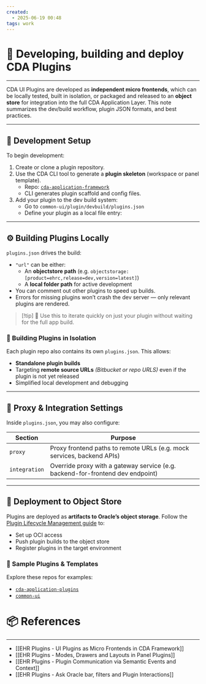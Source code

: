 ```yaml
---
created:
  - 2025-06-19 00:48
tags: work
---
```



# 📃 Developing, building and deploy CDA Plugins 

---
CDA UI Plugins are developed as **independent micro frontends**, which can be locally tested, built in isolation, or packaged and released to an **object store** for integration into the full CDA Application Layer. This note summarizes the dev/build workflow, plugin JSON formats, and best practices.
___
## 🧰 Development Setup
To begin development:
1. Create or clone a plugin repository.
2. Use the CDA CLI tool to generate a **plugin skeleton** (workspace or panel template).
    - Repo: [`cda-application-framework`](https://bitbucket.oci.oraclecorp.com/projects/ODA/repos/cda-application-framework/browse)
    - CLI generates plugin scaffold and config files.
3. Add your plugin to the dev build system:
    - Go to `common-ui/plugin/devbuild/plugins.json`
    - Define your plugin as a local file entry:

___
## ⚙️ Building Plugins Locally
`plugins.json` drives the build:
- `"url"` can be either:
    - An **objectstore path** (e.g. `objectstorage:[product=ehrc,release=dev,version=latest]`)
    - A **local folder path** for active development
- You can comment out other plugins to speed up builds.
- Errors for missing plugins won’t crash the dev server — only relevant plugins are rendered.

>[!tip] 🔧 Use this to iterate quickly on just your plugin without waiting for the full app build.

### 🧪 Building Plugins in Isolation
Each plugin repo also contains its own `plugins.json`. This allows:
- **Standalone plugin builds**
- Targeting **remote source URLs** *(Bitbucket or repo URLS)* even if the plugin is not yet released
- Simplified local development and debugging

___
## 🔗 Proxy & Integration Settings
Inside `plugins.json`, you may also configure:

| Section       | Purpose                                                                        |
| ------------- | ------------------------------------------------------------------------------ |
| `proxy`       | Proxy frontend paths to remote URLs (e.g. mock services, backend APIs)         |
| `integration` | Override proxy with a gateway service (e.g. backend-for-frontend dev endpoint) |


___
## 🚀 Deployment to Object Store
Plugins are deployed as **artifacts to Oracle’s object storage**. Follow the [Plugin Lifecycle Management guide](https://confluence.oraclecorp.com/confluence/display/IBS/Plugin+Lifecycle+Management#PluginLifecycleManagement-NewPluginLifecycleManagement) to:
- Set up OCI access
- Push plugin builds to the object store
- Register plugins in the target environment

### 🧪 Sample Plugins & Templates

Explore these repos for examples:
- [`cda-application-plugins`](https://bitbucket.oci.oraclecorp.com/projects/ODA/repos/cda-application-plugins/browse)
- [`common-ui`](https://bitbucket.oci.oraclecorp.com/projects/OHAI_CLINICAL/repos/common-ui/browse)
# 📦 References

---

- [[EHR Plugins - UI Plugins as Micro Frontends in CDA Framework]]
- [[EHR Plugins - Modes, Drawers and Layouts in Panel Plugins]]
- [[EHR Plugins - Plugin Communication via Semantic Events and Context]]
- [[EHR Plugins - Ask Oracle bar, filters and Plugin Interactions]]